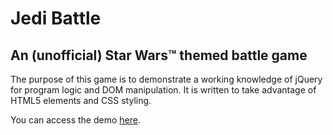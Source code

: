 # Jedi Battle
## An (unofficial) Star Wars™ themed battle game

The purpose of this game is to demonstrate a working knowledge of jQuery for program logic and DOM manipulation.  It is written to take advantage of HTML5 elements and CSS styling.

You can access the demo <a href="../index.html">here</a>.